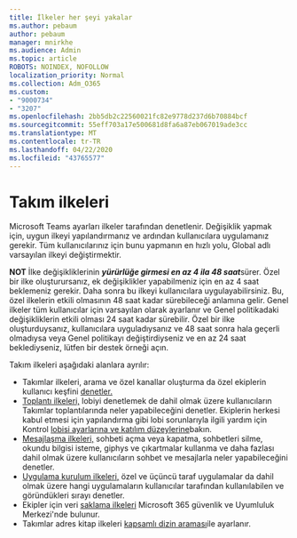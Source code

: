 ```yaml
---
title: İlkeler her şeyi yakalar
ms.author: pebaum
author: pebaum
manager: mnirkhe
ms.audience: Admin
ms.topic: article
ROBOTS: NOINDEX, NOFOLLOW
localization_priority: Normal
ms.collection: Adm_O365
ms.custom:
- "9000734"
- "3207"
ms.openlocfilehash: 2bb5db2c22560021fc82e9778d237d6b70884bcf
ms.sourcegitcommit: 55eff703a17e500681d8fa6a87eb067019ade3cc
ms.translationtype: MT
ms.contentlocale: tr-TR
ms.lasthandoff: 04/22/2020
ms.locfileid: "43765577"
---
```

# <a name="teams-policies"></a>Takım ilkeleri

Microsoft Teams ayarları ilkeler tarafından denetlenir. Değişiklik yapmak için, uygun ilkeyi yapılandırmanız ve ardından kullanıcılara uygulamanız gerekir. Tüm kullanıcılarınız için bunu yapmanın en hızlı yolu, Global adlı varsayılan ilkeyi değiştirmektir. 

**NOT** İlke değişikliklerinin ***yürürlüğe girmesi en az 4 ila 48 saat***sürer. Özel bir ilke oluşturursanız, ek değişiklikler yapabilmeniz için en az 4 saat beklemeniz gerekir. Daha sonra bu ilkeyi kullanıcılara uygulayabilirsiniz. Bu, özel ilkelerin etkili olmasının 48 saat kadar sürebileceği anlamına gelir. Genel ilkeler tüm kullanıcılar için varsayılan olarak ayarlanır ve Genel politikadaki değişikliklerin etkili olması 24 saat kadar sürebilir. Özel bir ilke oluşturduysanız, kullanıcılara uyguladıysanız ve 48 saat sonra hala geçerli olmadıysa veya Genel politikayı değiştirdiyseniz ve en az 24 saat beklediyseniz, lütfen bir destek örneği açın.

Takım ilkeleri aşağıdaki alanlara ayrılır:

- Takımlar ilkeleri, arama ve özel kanallar oluşturma da özel ekiplerin kullanıcı keşfini [denetler.](https://docs.microsoft.com/MicrosoftTeams/teams-policies)  
- [Toplantı ilkeleri,](https://docs.microsoft.com/microsoftteams/meeting-policies-in-teams) lobiyi denetlemek de dahil olmak üzere kullanıcıların Takımlar toplantılarında neler yapabileceğini denetler. Ekiplerin herkesi kabul etmesi için yapılandırma gibi lobi sorunlarıyla ilgili yardım için Kontrol [lobisi ayarlarına ve katılım düzeylerine](https://docs.microsoft.com/alchemyinsights/bypass-lobby)bakın.
- [Mesajlaşma ilkeleri,](https://docs.microsoft.com/microsoftteams/messaging-policies-in-teams) sohbeti açma veya kapatma, sohbetleri silme, okundu bilgisi isteme, giphys ve çıkartmalar kullanma ve daha fazlası dahil olmak üzere kullanıcıların sohbet ve mesajlarla neler yapabileceğini denetler.
- [Uygulama kurulum ilkeleri,](https://docs.microsoft.com/MicrosoftTeams/teams-app-setup-policies) özel ve üçüncü taraf uygulamalar da dahil olmak üzere hangi uygulamaların kullanıcılar tarafından kullanılabilen ve göründükleri sırayı denetler.  
- Ekipler için veri [saklama ilkeleri](https://docs.microsoft.com/microsoftteams/retention-policies) Microsoft 365 güvenlik ve Uyumluluk Merkezi'nde bulunur.
- Takımlar adres kitap ilkeleri [kapsamlı dizin araması](https://docs.microsoft.com/MicrosoftTeams/teams-scoped-directory-search)ile ayarlanır.